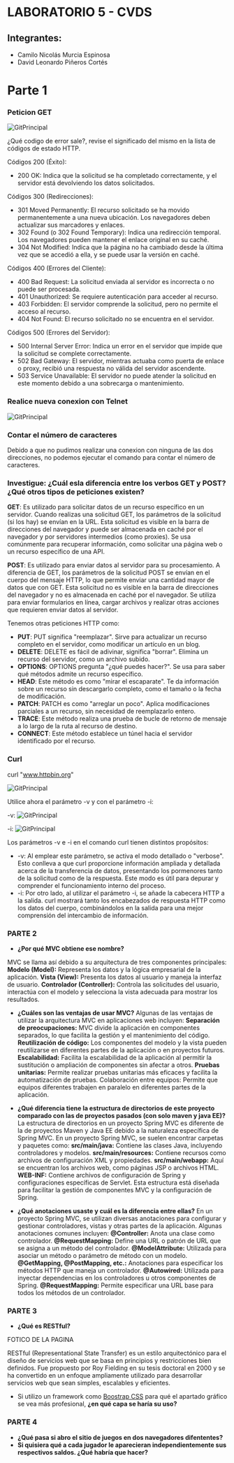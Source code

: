 # LABORATORIO 5 - CVDS
## Integrantes:
* Camilo Nicolás Murcia Espinosa
* David Leonardo Piñeros Cortés

# Parte 1
### Peticion GET
![GitPrincipal](img/error1.png)


¿Qué codigo de error sale?, revise el significado del mismo en la lista de códigos de estado HTTP.

Códigos 200 (Éxito):
* 200 OK: Indica que la solicitud se ha completado correctamente, y el servidor está devolviendo los datos solicitados.
  
Códigos 300 (Redirecciones):
* 301 Moved Permanently: El recurso solicitado se ha movido permanentemente a una nueva ubicación. Los navegadores deben actualizar sus marcadores y enlaces.
* 302 Found (o 302 Found Temporary): Indica una redirección temporal. Los navegadores pueden mantener el enlace original en su caché.
* 304 Not Modified: Indica que la página no ha cambiado desde la última vez que se accedió a ella, y se puede usar la versión en caché.

Códigos 400 (Errores del Cliente):
* 400 Bad Request: La solicitud enviada al servidor es incorrecta o no puede ser procesada.
* 401 Unauthorized: Se requiere autenticación para acceder al recurso.
* 403 Forbidden: El servidor comprende la solicitud, pero no permite el acceso al recurso.
* 404 Not Found: El recurso solicitado no se encuentra en el servidor.

Códigos 500 (Errores del Servidor):
* 500 Internal Server Error: Indica un error en el servidor que impide que la solicitud se complete correctamente.
* 502 Bad Gateway: El servidor, mientras actuaba como puerta de enlace o proxy, recibió una respuesta no válida del servidor ascendente.
* 503 Service Unavailable: El servidor no puede atender la solicitud en este momento debido a una sobrecarga o mantenimiento.

### Realice nueva conexion con Telnet

![GitPrincipal](img/error2.png)

### Contar el número de caracteres

Debido a que no pudimos realizar una conexion con ninguna de las dos direcciones, no podemos ejecutar el comando para contar el número de caracteres.

### Investigue: ¿Cuál esla diferencia entre los verbos GET y POST? ¿Qué otros tipos de peticiones existen?

**GET**: Es utilizado para solicitar datos de un recurso específico en un servidor. Cuando realizas una solicitud GET, los parámetros de la solicitud (si los hay) se envían en la URL. Esta solicitud es visible en la barra de direcciones del navegador y puede ser almacenada en caché por el navegador y por servidores intermedios (como proxies). Se usa comúnmente para recuperar información, como solicitar una página web o un recurso específico de una API.

**POST**: Es utilizado para enviar datos al servidor para su procesamiento. A diferencia de GET, los parámetros de la solicitud POST se envían en el cuerpo del mensaje HTTP, lo que permite enviar una cantidad mayor de datos que con GET. Esta solicitud no es visible en la barra de direcciones del navegador y no es almacenada en caché por el navegador. Se utiliza para enviar formularios en línea, cargar archivos y realizar otras acciones que requieren enviar datos al servidor.

Tenemos otras peticiones HTTP como:

- **PUT**: PUT significa "reemplazar". Sirve para actualizar un recurso completo en el servidor, como modificar un artículo en un blog.
- **DELETE**: DELETE es fácil de adivinar, significa "borrar". Elimina un recurso del servidor, como un archivo subido.
- **OPTIONS**: OPTIONS pregunta "¿qué puedes hacer?". Se usa para saber qué métodos admite un recurso específico.
- **HEAD**: Este método es como "mirar el escaparate". Te da información sobre un recurso sin descargarlo completo, como el tamaño o la fecha de modificación.
- **PATCH**: PATCH es como "arreglar un poco". Aplica modificaciones parciales a un recurso, sin necesidad de reemplazarlo entero.
- **TRACE**: Este método realiza una prueba de bucle de retorno de mensaje a lo largo de la ruta al recurso de destino.
- **CONNECT**: Este método establece un túnel hacia el servidor identificado por el recurso.

### Curl

curl "www.httpbin.org"

![GitPrincipal](img/curl1.png)

Utilice ahora el parámetro -v y con el parámetro -i:

-v: 
![GitPrincipal](img/curl2.png)

-i: 
![GitPrincipal](img/curl3.png)

Los parámetros -v e -i en el comando curl tienen distintos propósitos:

- -v: Al emplear este parámetro, se activa el modo detallado o "verbose". Esto conlleva a que curl proporcione información ampliada y detallada acerca de la transferencia de datos, presentando los pormenores tanto de la solicitud como de la respuesta. Este modo es útil para depurar y comprender el funcionamiento interno del proceso.
- -i: Por otro lado, al utilizar el parámetro -i, se añade la cabecera HTTP a la salida. curl mostrará tanto los encabezados de respuesta HTTP como los datos del cuerpo, combinándolos en la salida para una mejor comprensión del intercambio de información.

### PARTE 2

- **¿Por qué MVC obtiene ese nombre?**

MVC se llama así debido a su arquitectura de tres componentes principales:
**Modelo (Model):** Representa los datos y la lógica empresarial de la aplicación.
**Vista (View):** Presenta los datos al usuario y maneja la interfaz de usuario.
**Controlador (Controller):** Controla las solicitudes del usuario, interactúa con el modelo y selecciona la vista adecuada para mostrar los resultados.

- **¿Cuáles son las ventajas de usar MVC?**
Algunas de las ventajas de utilizar la arquitectura MVC en aplicaciones web incluyen:
**Separación de preocupaciones:** MVC divide la aplicación en componentes separados, lo que facilita la gestión y el mantenimiento del código.
**Reutilización de código:** Los componentes del modelo y la vista pueden reutilizarse en diferentes partes de la aplicación o en proyectos futuros.
**Escalabilidad:** Facilita la escalabilidad de la aplicación al permitir la sustitución o ampliación de componentes sin afectar a otros.
**Pruebas unitarias:** Permite realizar pruebas unitarias más eficaces y facilita la automatización de pruebas.
Colaboración entre equipos: Permite que equipos diferentes trabajen en paralelo en diferentes partes de la aplicación.

- **¿Qué diferencia tiene la estructura de directorios de este proyecto comparado con las de proyectos pasados (con solo maven y java EE)?**
La estructura de directorios en un proyecto Spring MVC es diferente de la de proyectos Maven y Java EE debido a la naturaleza específica de Spring MVC. En un proyecto Spring MVC, se suelen encontrar carpetas y paquetes como:
**src/main/java:** Contiene las clases Java, incluyendo controladores y modelos.
**src/main/resources:** Contiene recursos como archivos de configuración XML y propiedades.
**src/main/webapp:** Aquí se encuentran los archivos web, como páginas JSP o archivos HTML.
**WEB-INF:** Contiene archivos de configuración de Spring y configuraciones específicas de Servlet.
Esta estructura está diseñada para facilitar la gestión de componentes MVC y la configuración de Spring.

- **¿Qué anotaciones usaste y cuál es la diferencia entre ellas?**
En un proyecto Spring MVC, se utilizan diversas anotaciones para configurar y gestionar controladores, vistas y otras partes de la aplicación. Algunas anotaciones comunes incluyen:
**@Controller:** Anota una clase como controlador.
**@RequestMapping:** Define una URL o patrón de URL que se asigna a un método del controlador.
**@ModelAttribute:** Utilizada para asociar un método o parámetro de método con un modelo.
**@GetMapping, @PostMapping, etc.:** Anotaciones para especificar los métodos HTTP que maneja un controlador.
**@Autowired:** Utilizada para inyectar dependencias en los controladores u otros componentes de Spring.
**@RequestMapping:** Permite especificar una URL base para todos los métodos de un controlador.

### PARTE 3

- **¿Qué es RESTful?**

FOTICO DE LA PAGINA

RESTful (Representational State Transfer) es un estilo arquitectónico para el diseño de servicios web que se basa en principios y restricciones bien definidos. Fue propuesto por Roy Fielding en su tesis doctoral en 2000 y se ha convertido en un enfoque ampliamente utilizado para desarrollar servicios web que sean simples, escalables y eficientes.

- Si utilizo un framework como [Boostrap CSS](https://getbootstrap.com/) para qué el apartado gráfico se vea más profesional, **¿en qué capa se haría su uso?**


### PARTE 4
-  **¿Qué pasa si abro el sitio de juegos en dos navegadores difententes?**
-  **Si quisiera qué a cada jugador le aparecieran independientemente sus respectivos saldos. ¿Qué habría que hacer?**


